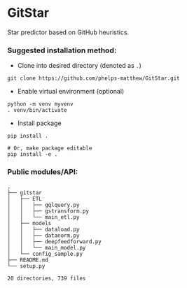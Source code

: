 # GitStar
Star predictor based on GitHub heuristics.

### Suggested installation method:

* Clone into desired directory (denoted as `.`)
```
git clone https://github.com/phelps-matthew/GitStar.git
```
* Enable virtual environment (optional)
```
python -m venv myvenv
. venv/bin/activate
```
* Install package
```
pip install .

# Or, make package editable
pip install -e .
```
### Public modules/API: 
```
.
├── gitstar
│   ├── ETL
│   │   ├── gqlquery.py
│   │   ├── gstransform.py
│   │   └── main_etl.py
│   ├── models
│   │   ├── dataload.py
│   │   ├── datanorm.py
│   │   ├── deepfeedforward.py
│   │   └── main_model.py
│   └── config_sample.py
├── README.md
└── setup.py

20 directories, 739 files
```
